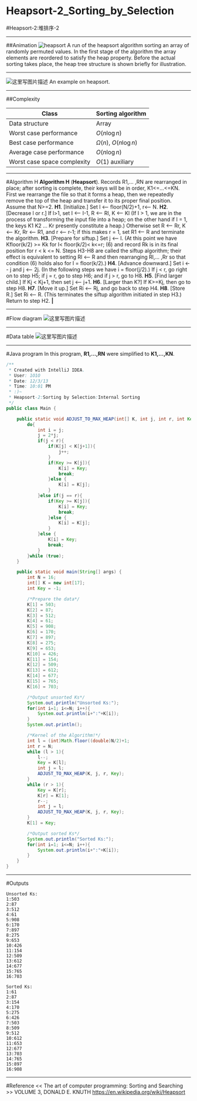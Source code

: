 # Heapsort-2_Sorting_by_Selection

﻿#Heapsort-2:堆排序-2

---

##Animation
![heapsort](https://img-blog.csdn.net/20151113125659539)
A run of the heapsort algorithm sorting an array of randomly permuted values. In the first stage of the algorithm the array elements are reordered to satisfy the heap property. Before the actual sorting takes place, the heap tree structure is shown briefly for illustration.

---

![这里写图片描述](https://img-blog.csdn.net/20151113125809167)
An example on heapsort.

---

##Complexity

Class										|	Sorting algorithm
------											|	----
Data structure 							|	Array
Worst case performance 			|	$O(n \log n)$
Best case performance 			|	$\Omega(n)$, $O(n \log n)$
Average case performance 		|	$O(n \log n)$
Worst case space complexity	|	$O(1)$ auxiliary


---

#Algorithm H
**Algorithm H** (**Heapsort**). Records R1,... ,RN are rearranged in place; after 
sorting is complete, their keys will be in order, K1<=...<=KN. First we 
rearrange the file so that it forms a heap, then we repeatedly remove the top of 
the heap and transfer it to its proper final position. Assume that N>=2. 
**H1**. [Initialize.] Set l <-- floor(N/2)+1, r<-- N. 
**H2**. [Decrease l or r.] If l>1, set I <-- I-1, R <-- Rl, K <-- Kl (If I > 1, we are 
in the process of transforming the input file into a heap; on the other hand 
if I = 1, the keys K1 K2 ... Kr presently constitute a heap.) Otherwise set 
R <-- Rr, K <-- Kr, Rr <-- R1, and r <-- r-1; if this makes r = 1, set 
R1 <-- R and terminate the algorithm. 
**H3**. [Prepare for siftup.] Set j <-- I. (At this point we have 
Kfloor(k/2) >= Kk for I< floor(k/2)< k<=r;                                                                    (6) 
and record Rk is in its final position for r < k <= N. Steps H3-H8 are called 
the siftup algorithm; their effect is equivalent to setting Rl <-- R and then 
rearranging Rl,... ,Rr so that condition (6) holds also for I = floor(k/2).) 
**H4**. [Advance downward.] Set i <-- j and j <-- 2j. (In the following steps we 
have i = floor(j/2).) If j < r, go right on to step H5; if j = r, go to step H6; 
and if j > r, go to H8. 
**H5**. [Find larger child.] If Kj < Kj+1, then set j <-- j+1. 
**H6**. [Larger than K?] If K>=Kj, then go to step H8. 
**H7**. [Move it up.] Set Ri <-- Rj, and go back to step H4. 
**H8**. [Store R.] Set Ri <-- R. (This terminates the siftup algorithm initiated in 
step H3.) Return to step H2. **|**

---
#Flow diagram
![这里写图片描述](https://img-blog.csdn.net/20151106153745243)

---
#Data table
![这里写图片描述](https://img-blog.csdn.net/20151106153806240)

---
#Java program
In this program, **R1,...,RN** were simplified to **K1,...,KN**.

```java
/**
 * Created with IntelliJ IDEA.
 * User: 1O1O
 * Date: 12/3/13
 * Time: 10:01 PM
 * :)~
 * Heapsort-2:Sorting by Selection:Internal Sorting
 */
public class Main {

    public static void ADJUST_TO_MAX_HEAP(int[] K, int j, int r, int Key){
        do{
            int i = j;
            j = 2*j;
            if(j < r){
                if(K[j] < K[j+1]){
                    j++;
                }
                if(Key >= K[j]){
                    K[i] = Key;
                    break;
                }else {
                    K[i] = K[j];
                }
            }else if(j == r){
                if(Key >= K[j]){
                    K[i] = Key;
                    break;
                }else {
                    K[i] = K[j];
                }
            }else {
                K[i] = Key;
                break;
            }
        }while (true);
    }

    public static void main(String[] args) {
        int N = 16;
        int[] K = new int[17];
        int Key = -1;

        /*Prepare the data*/
        K[1] = 503;
        K[2] = 87;
        K[3] = 512;
        K[4] = 61;
        K[5] = 908;
        K[6] = 170;
        K[7] = 897;
        K[8] = 275;
        K[9] = 653;
        K[10] = 426;
        K[11] = 154;
        K[12] = 509;
        K[13] = 612;
        K[14] = 677;
        K[15] = 765;
        K[16] = 703;

        /*Output unsorted Ks*/
        System.out.println("Unsorted Ks:");
        for(int i=1; i<=N; i++){
            System.out.println(i+":"+K[i]);
        }
        System.out.println();

        /*Kernel of the Algorithm!*/
        int l = (int)Math.floor((double)N/2)+1;
        int r = N;
        while (l > 1){
            l--;
            Key = K[l];
            int j = l;
            ADJUST_TO_MAX_HEAP(K, j, r, Key);
        }
        while (r > 1){
            Key = K[r];
            K[r] = K[1];
            r--;
            int j = l;
            ADJUST_TO_MAX_HEAP(K, j, r, Key);
        }
        K[1] = Key;

        /*Output sorted Ks*/
        System.out.println("Sorted Ks:");
        for(int i=1; i<=N; i++){
            System.out.println(i+":"+K[i]);
        }
    }
}
```

---
#Outputs
```
Unsorted Ks:
1:503
2:87
3:512
4:61
5:908
6:170
7:897
8:275
9:653
10:426
11:154
12:509
13:612
14:677
15:765
16:703

Sorted Ks:
1:61
2:87
3:154
4:170
5:275
6:426
7:503
8:509
9:512
10:612
11:653
12:677
13:703
14:765
15:897
16:908 
```

---
#Reference
<< The art of computer programming: Sorting and Searching >> VOLUME 3, DONALD E. KNUTH 
https://en.wikipedia.org/wiki/Heapsort
